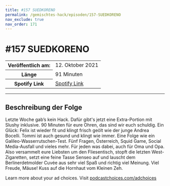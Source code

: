 ```yaml
---
title: #157 SUEDKORENO
permalink: /gemischtes-hack/episoden/157-SUEDKORENO
nav_exclude: true
nav_order: 171
---
```


# #157 SUEDKORENO
<table class="resp-table dcf-table dcf-table-responsive dcf-table-bordered dcf-table-striped dcf-w-100%">
                    <tbody>
                        <tr>
                            <th scope="row">Veröffentlich am:</th>
                            <td data-label="Veröffentlich am:">12. Oktober 2021</td>
                        </tr>
                        <tr>
                            <th scope="row">Länge </th>
                            <td data-label="Länge ">91 Minuten</td>
                        </tr><tr>
                                <th scope="row">Spotify Link</th>
                                <td data-label="Spotify Link"><a href="https://open.spotify.com/episode/5WaRdGfyhyJBmhgwO7Sh68">Spotify Link</a></td>
                            </tr></tbody>
                </table>

***

## Beschreibung der Folge

<div>
<p>Letzte Woche gab’s kein Hack. Dafür gibt's jetzt eine Extra-Portion mit Slushy inklusive. 90 Minuten für eure Ohren, das sind wir euch schuldig. Ein Glück: Felix ist wieder fit und klingt frisch geölt wie der junge Andrea Bocelli. Tommi ist auch gesund und klingt wie immer. Eine Folge wie ein Galileo-Wasserrutschen-Test. Fünf Fragen, Österreich, Squid Game, Social Media-Ausfall und vieles mehr. Für jeden was dabei, auch für Oma und Opa. Also versammelt eure Liebsten um den Fliesentisch, stopft die letzten West-Zigaretten, setzt eine feine Tasse Senseo auf und lauscht dem Berlinerdetmolder Cuvée aus sehr viel Spaß und richtig viel Meinung. Viel Freude, Mäuse! Kuss auf die Hornhaut vom Kleinen Zeh.</p><p> </p><p>Learn more about your ad choices. Visit <a href="https://podcastchoices.com/adchoices">podcastchoices.com/adchoices</a></p>  
</div>

